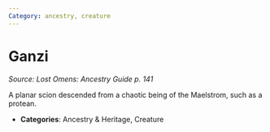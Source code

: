 ```yaml
---
Category: ancestry, creature
---
```

# Ganzi  
*Source: Lost Omens: Ancestry Guide p. 141*  

A planar scion descended from a chaotic being of the Maelstrom, such as a protean.

- **Categories**: Ancestry & Heritage, Creature